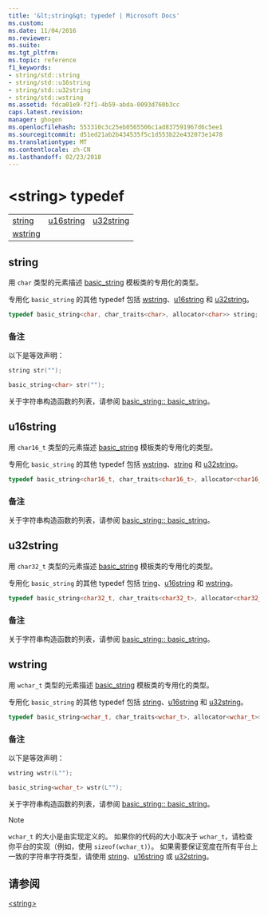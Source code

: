 ```yaml
---
title: '&lt;string&gt; typedef | Microsoft Docs'
ms.custom: 
ms.date: 11/04/2016
ms.reviewer: 
ms.suite: 
ms.tgt_pltfrm: 
ms.topic: reference
f1_keywords:
- string/std::string
- string/std::u16string
- string/std::u32string
- string/std::wstring
ms.assetid: fdca01e9-f2f1-4b59-abda-0093d760b3cc
caps.latest.revision: 
manager: ghogen
ms.openlocfilehash: 553310c3c25eb0565506c1ad837591967d6c5ee1
ms.sourcegitcommit: d51ed21ab2b434535f5c1d553b22e432073e1478
ms.translationtype: MT
ms.contentlocale: zh-CN
ms.lasthandoff: 02/23/2018
---
```

# <a name="ltstringgt-typedefs"></a>&lt;string&gt; typedef
||||  
|-|-|-|  
|[string](#string)|[u16string](#u16string)|[u32string](#u32string)|  
|[wstring](#wstring)|  
  
##  <a name="string"></a>  string  
 用 `char` 类型的元素描述 [basic_string](../standard-library/basic-string-class.md) 模板类的专用化的类型。  
  
 专用化 `basic_string` 的其他 typedef 包括 [wstring](../standard-library/string-typedefs.md#wstring)、[u16string](../standard-library/string-typedefs.md#u16string) 和 [u32string](../standard-library/string-typedefs.md#u32string)。  
  
```cpp  
typedef basic_string<char, char_traits<char>, allocator<char>> string;
```  
  
### <a name="remarks"></a>备注  
 以下是等效声明：  
  
```cpp  
string str("");

basic_string<char> str("");
```  
  
 关于字符串构造函数的列表，请参阅 [basic_string:: basic_string](../standard-library/basic-string-class.md#basic_string)。  
  
##  <a name="u16string"></a>  u16string  
 用 `char16_t` 类型的元素描述 [basic_string](../standard-library/basic-string-class.md) 模板类的专用化的类型。  
  
 专用化 `basic_string` 的其他 typedef 包括 [wstring](../standard-library/string-typedefs.md#wstring)、[string](../standard-library/string-typedefs.md#string) 和 [u32string](../standard-library/string-typedefs.md#u32string)。  
  
```cpp  
typedef basic_string<char16_t, char_traits<char16_t>, allocator<char16_t>> u16string;
```  
  
### <a name="remarks"></a>备注  
 关于字符串构造函数的列表，请参阅 [basic_string:: basic_string](../standard-library/basic-string-class.md#basic_string)。  
  
##  <a name="u32string"></a>  u32string  
 用 `char32_t` 类型的元素描述 [basic_string](../standard-library/basic-string-class.md) 模板类的专用化的类型。  
  
 专用化 `basic_string` 的其他 typedef 包括 [tring](../standard-library/string-typedefs.md#string)、[u16string](../standard-library/string-typedefs.md#u16string) 和 [wstring](../standard-library/string-typedefs.md#wstring)。  
  
```cpp  
typedef basic_string<char32_t, char_traits<char32_t>, allocator<char32_t>> u32string;
```  
  
### <a name="remarks"></a>备注  
 关于字符串构造函数的列表，请参阅 [basic_string:: basic_string](../standard-library/basic-string-class.md#basic_string)。  
  
##  <a name="wstring"></a>  wstring  
 用 `wchar_t` 类型的元素描述 [basic_string](../standard-library/basic-string-class.md) 模板类的专用化的类型。  
  
 专用化 `basic_string` 的其他 typedef 包括 [string](../standard-library/string-typedefs.md#string)、[u16string](../standard-library/string-typedefs.md#u16string) 和 [u32string](../standard-library/string-typedefs.md#u32string)。  
  
```cpp  
typedef basic_string<wchar_t, char_traits<wchar_t>, allocator<wchar_t>> wstring;
```  
  
### <a name="remarks"></a>备注  
 以下是等效声明：  
  
```cpp  
wstring wstr(L"");

basic_string<wchar_t> wstr(L"");
```  
  
 关于字符串构造函数的列表，请参阅 [basic_string:: basic_string](../standard-library/basic-string-class.md#basic_string)。  
  
> [!NOTE]
>  `wchar_t` 的大小是由实现定义的。 如果你的代码的大小取决于 `wchar_t`，请检查你平台的实现（例如，使用 `sizeof(wchar_t)`）。 如果需要保证宽度在所有平台上一致的字符串字符类型，请使用 [string](../standard-library/string-typedefs.md#string)、[u16string](../standard-library/string-typedefs.md#u16string) 或 [u32string](../standard-library/string-typedefs.md#u32string)。  
  
## <a name="see-also"></a>请参阅  
 [\<string>](../standard-library/string.md)



